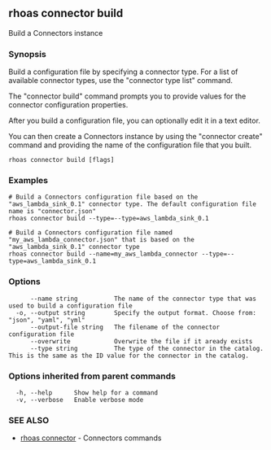 ## rhoas connector build

Build a Connectors instance

### Synopsis

Build a configuration file by specifying a connector type.
For a list of available connector types, use the "connector type list" command.

The "connector build" command prompts you to provide values for the connector configuration properties.

After you build a configuration file, you can optionally edit it in a text editor.

You can then create a Connectors instance by using the "connector create" command and providing the name of the configuration file that you built.


```
rhoas connector build [flags]
```

### Examples

```
# Build a Connectors configuration file based on the "aws_lambda_sink_0.1" connector type. The default configuration file name is "connector.json"
rhoas connector build --type=--type=aws_lambda_sink_0.1

# Build a Connectors configuration file named "my_aws_lambda_connector.json" that is based on the "aws_lambda_sink_0.1" connector type
rhoas connector build --name=my_aws_lambda_connector --type=--type=aws_lambda_sink_0.1

```

### Options

```
      --name string          The name of the connector type that was used to build a configuration file
  -o, --output string        Specify the output format. Choose from: "json", "yaml", "yml"
      --output-file string   The filename of the connector configuration file
      --overwrite            Overwrite the file if it aready exists
      --type string          The type of the connector in the catalog. This is the same as the ID value for the connector in the catalog.
```

### Options inherited from parent commands

```
  -h, --help      Show help for a command
  -v, --verbose   Enable verbose mode
```

### SEE ALSO

* [rhoas connector](rhoas_connector.md)	 - Connectors commands


